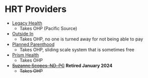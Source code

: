 # HRT Providers

- [Legacy Health](https://www.legacyhealth.org/services-and-resources/services/adult/gender-and-sexual-health-program/transgender-health-services.aspx)
  - Takes OHP (Pacific Source)
- [Outside In](https://outsidein.org/)
  - Takes OHP, no one is turned away for not being able to pay
- [Planned Parenthood](https://www.plannedparenthood.org/planned-parenthood-columbia-willamette)
  - Takes OHP, sliding scale system that is sometimes free
- [Prism Health](https://www.prismhealth.org/)
  - Takes OHP
- ~~[Suzanne Scopes, ND, PC](http://www.drscopesnaturalhealthcare.com/)~~ **Retired January 2024**
  - ~~Takes OHP~~
